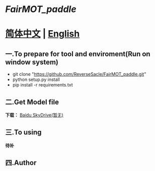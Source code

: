 **_FairMOT_paddle_**
===
**[简体中文](https://github.com/ReverseSacle/FairMOT_paddle/blob/main/README_cn.md) | [English](https://github.com/ReverseSacle/FairMOT_paddle/blob/main/README_English.md)**
===

一.To prepare for tool and enviroment(Run on window system)
---
* git clone "https://github.com/ReverseSacle/FairMOT_paddle.git"
* python setup.py install
* pip install -r requirements.txt

二.Get Model file
---
**下载：** [Baidu SkyDrive(暂无)]()

三.To using
---
**待补**

四.Author
---
